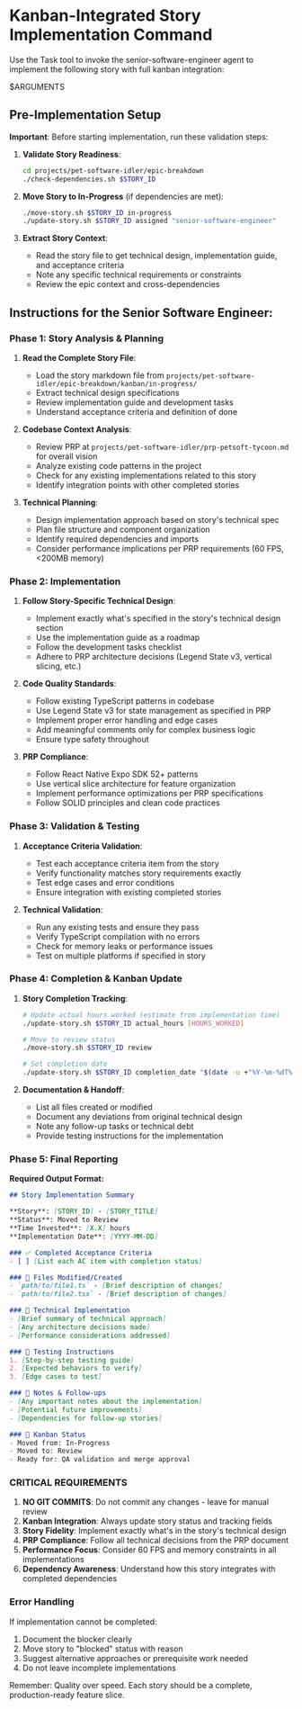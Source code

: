 # Kanban-Integrated Story Implementation Command

Use the Task tool to invoke the senior-software-engineer agent to implement the following story with full kanban integration:

$ARGUMENTS

## Pre-Implementation Setup

**Important**: Before starting implementation, run these validation steps:

1. **Validate Story Readiness**:
   ```bash
   cd projects/pet-software-idler/epic-breakdown
   ./check-dependencies.sh $STORY_ID
   ```

2. **Move Story to In-Progress** (if dependencies are met):
   ```bash
   ./move-story.sh $STORY_ID in-progress
   ./update-story.sh $STORY_ID assigned "senior-software-engineer"
   ```

3. **Extract Story Context**:
   - Read the story file to get technical design, implementation guide, and acceptance criteria
   - Note any specific technical requirements or constraints
   - Review the epic context and cross-dependencies

## Instructions for the Senior Software Engineer:

### Phase 1: Story Analysis & Planning

1. **Read the Complete Story File**:
   - Load the story markdown file from `projects/pet-software-idler/epic-breakdown/kanban/in-progress/`
   - Extract technical design specifications
   - Review implementation guide and development tasks
   - Understand acceptance criteria and definition of done

2. **Codebase Context Analysis**:
   - Review PRP at `projects/pet-software-idler/prp-petsoft-tycoon.md` for overall vision
   - Analyze existing code patterns in the project
   - Check for any existing implementations related to this story
   - Identify integration points with other completed stories

3. **Technical Planning**:
   - Design implementation approach based on story's technical spec
   - Plan file structure and component organization
   - Identify required dependencies and imports
   - Consider performance implications per PRP requirements (60 FPS, <200MB memory)

### Phase 2: Implementation

1. **Follow Story-Specific Technical Design**:
   - Implement exactly what's specified in the story's technical design section
   - Use the implementation guide as a roadmap
   - Follow the development tasks checklist
   - Adhere to PRP architecture decisions (Legend State v3, vertical slicing, etc.)

2. **Code Quality Standards**:
   - Follow existing TypeScript patterns in codebase
   - Use Legend State v3 for state management as specified in PRP
   - Implement proper error handling and edge cases
   - Add meaningful comments only for complex business logic
   - Ensure type safety throughout

3. **PRP Compliance**:
   - Follow React Native Expo SDK 52+ patterns
   - Use vertical slice architecture for feature organization
   - Implement performance optimizations per PRP specifications
   - Follow SOLID principles and clean code practices

### Phase 3: Validation & Testing

1. **Acceptance Criteria Validation**:
   - Test each acceptance criteria item from the story
   - Verify functionality matches story requirements exactly
   - Test edge cases and error conditions
   - Ensure integration with existing completed stories

2. **Technical Validation**:
   - Run any existing tests and ensure they pass
   - Verify TypeScript compilation with no errors
   - Check for memory leaks or performance issues
   - Test on multiple platforms if specified in story

### Phase 4: Completion & Kanban Update

1. **Story Completion Tracking**:
   ```bash
   # Update actual hours worked (estimate from implementation time)
   ./update-story.sh $STORY_ID actual_hours [HOURS_WORKED]
   
   # Move to review status
   ./move-story.sh $STORY_ID review
   
   # Set completion date
   ./update-story.sh $STORY_ID completion_date "$(date -u +"%Y-%m-%dT%H:%M:%S.000Z")"
   ```

2. **Documentation & Handoff**:
   - List all files created or modified
   - Document any deviations from original technical design
   - Note any follow-up tasks or technical debt
   - Provide testing instructions for the implementation

### Phase 5: Final Reporting

**Required Output Format:**

```markdown
## Story Implementation Summary

**Story**: [STORY_ID] - [STORY_TITLE]
**Status**: Moved to Review
**Time Invested**: [X.X] hours
**Implementation Date**: [YYYY-MM-DD]

### ✅ Completed Acceptance Criteria
- [ ] [List each AC item with completion status]

### 📁 Files Modified/Created
- `path/to/file1.ts` - [Brief description of changes]
- `path/to/file2.tsx` - [Brief description of changes]

### 🔧 Technical Implementation
- [Brief summary of technical approach]
- [Any architecture decisions made]
- [Performance considerations addressed]

### 🧪 Testing Instructions
1. [Step-by-step testing guide]
2. [Expected behaviors to verify]
3. [Edge cases to test]

### 📝 Notes & Follow-ups
- [Any important notes about the implementation]
- [Potential future improvements]
- [Dependencies for follow-up stories]

### 🔄 Kanban Status
- Moved from: In-Progress
- Moved to: Review
- Ready for: QA validation and merge approval
```

### CRITICAL REQUIREMENTS

1. **NO GIT COMMITS**: Do not commit any changes - leave for manual review
2. **Kanban Integration**: Always update story status and tracking fields
3. **Story Fidelity**: Implement exactly what's in the story's technical design
4. **PRP Compliance**: Follow all technical decisions from the PRP document
5. **Performance Focus**: Consider 60 FPS and memory constraints in all implementations
6. **Dependency Awareness**: Understand how this story integrates with completed dependencies

### Error Handling

If implementation cannot be completed:
1. Document the blocker clearly
2. Move story to "blocked" status with reason
3. Suggest alternative approaches or prerequisite work needed
4. Do not leave incomplete implementations

Remember: Quality over speed. Each story should be a complete, production-ready feature slice.